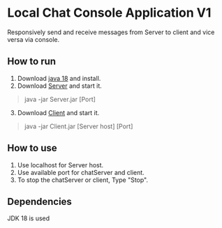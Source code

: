 # Local Chat Console Application V1
Responsively send and receive messages from Server to client and vice versa via console.
## How to run
1. Download [java 18](https://www.oracle.com/java/technologies/downloads/) and install.
2. Download [Server](https://github.com/cybercryptic/LocalChatConsoleApplication/releases/download/Stable/Server.jar) and start it.
> java -jar Server.jar [Port]
3. Download [Client](https://github.com/cybercryptic/LocalChatConsoleApplication/releases/download/Stable/Client.jar) and start it.
> java -jar Client.jar [Server host] [Port]
## How to use
1. Use localhost for Server host.
2. Use available port for chatServer and client.
3. To stop the chatServer or client, Type "Stop".
## Dependencies
JDK 18 is used
